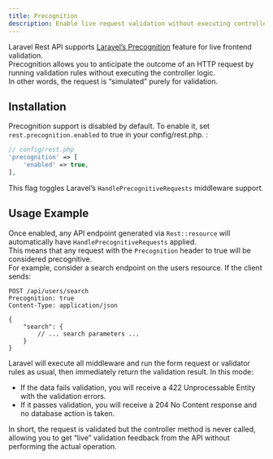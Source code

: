 ```yaml
---
title: Precognition 
description: Enable live request validation without executing controller logic
---
```

Laravel Rest API supports [Laravel’s Precognition](https://laravel.com/docs/precognition) feature for live frontend validation.  
Precognition allows you to anticipate the outcome of an HTTP request by running validation rules without executing the controller logic.  
In other words, the request is “simulated” purely for validation.

## Installation

Precognition support is disabled by default. To enable it, set `rest.precognition.enabled` to true in your config/rest.php.
:
```php
// config/rest.php
'precognition' => [
    'enabled' => true,
],
```

This flag toggles Laravel’s `HandlePrecognitiveRequests` middleware support.

## Usage Example

Once enabled, any API endpoint generated via `Rest::resource` will automatically have `HandlePrecognitiveRequests` applied.  
This means that any request with the `Precognition` header to true will be considered precognitive.  
For example, consider a search endpoint on the users resource. If the client sends:

```http request
POST /api/users/search
Precognition: true
Content-Type: application/json

{
    "search": {
        // ... search parameters ...
    }
}
```

Laravel will execute all middleware and run the form request or validator rules as usual, then immediately return the validation result. In this mode:
- If the data fails validation, you will receive a 422 Unprocessable Entity with the validation errors.
- If it passes validation, you will receive a 204 No Content response and no database action is taken.

In short, the request is validated but the controller method is never called, allowing you to get “live” validation feedback from the API without performing the actual operation.
